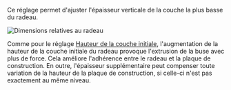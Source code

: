 Ce réglage permet d'ajuster l'épaisseur verticale de la couche la plus basse du radeau.

![Dimensions relatives au radeau](../../../articles/images/raft_dimensions.svg)

Comme pour le réglage [Hauteur de la couche initiale](../resolution/layer_height_0.md), l'augmentation de la hauteur de la couche initiale du radeau provoque l'extrusion de la buse avec plus de force. Cela améliore l'adhérence entre le radeau et la plaque de construction. En outre, l'épaisseur supplémentaire peut compenser toute variation de la hauteur de la plaque de construction, si celle-ci n'est pas exactement au même niveau.

